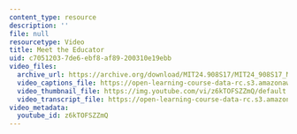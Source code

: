 ```yaml
---
content_type: resource
description: ''
file: null
resourcetype: Video
title: Meet the Educator
uid: c7051203-7de6-ebf8-af89-200310e19ebb
video_files:
  archive_url: https://archive.org/download/MIT24.908S17/MIT24_908S17_Meet_the_Educator_English_300k.mp4
  video_captions_file: https://open-learning-course-data-rc.s3.amazonaws.com/24-908-creole-languages-and-caribbean-identities-spring-2017/18346e4c4ee1568bbbde9740ad925be4_z6kTOFSZZmQ.vtt
  video_thumbnail_file: https://img.youtube.com/vi/z6kTOFSZZmQ/default.jpg
  video_transcript_file: https://open-learning-course-data-rc.s3.amazonaws.com/24-908-creole-languages-and-caribbean-identities-spring-2017/5670e79d008a44c4157e1caa4cba07be_z6kTOFSZZmQ.pdf
video_metadata:
  youtube_id: z6kTOFSZZmQ
---
```

